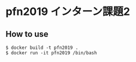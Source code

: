 # pfn2019 インターン課題2

## How to use
```
$ docker build -t pfn2019 .
$ docker run -it pfn2019 /bin/bash
```